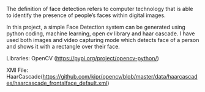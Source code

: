 The definition of face detection refers to computer technology that is able to identify the presence of people’s faces within digital images.

In this project, a simple Face Detection system can be generated using python coding, machine learning, open cv library and haar cascade. I have used both images and video capturing mode which detects face of a person and shows it with a rectangle over their face.

Libraries: OpenCV (https://pypi.org/project/opencv-python/)

XMl File: HaarCascade(https://github.com/kipr/opencv/blob/master/data/haarcascades/haarcascade_frontalface_default.xml)
